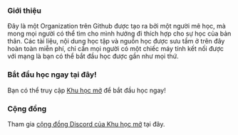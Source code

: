 ### Giới thiệu
Đây là một Organization trên Github được tạo ra bởi một người mê học, mà mong mọi người có thể tìm cho mình hướng đi thích hợp cho sự học của bản thân. Các tài liệu, nội dung học tập và nguồn học được sưu tầm ở trên đây hoàn toàn miễn phí, chỉ cần mọi người có một chiếc máy tính kết nối được với mạng là bạn có thể bắt đầu học được gần như mọi thứ.

### Bắt đầu học ngay tại đây!
Bạn có thể truy cập [Khu học mở](https://daihocmo.github.io/) để bắt đầu học ngay!

### Cộng đồng
Tham gia [cộng đồng Discord của Khu học mở](https://discord.gg/ZyEn4TTyEM) tại đây. 


